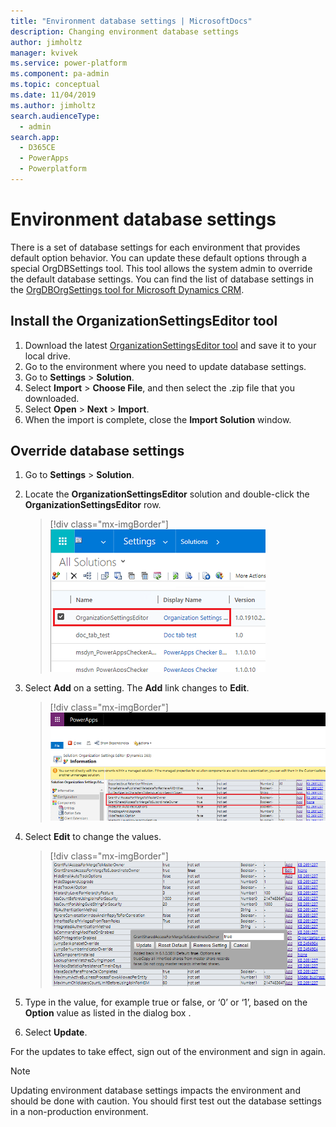 ```yaml
---
title: "Environment database settings | MicrosoftDocs"
description: Changing environment database settings
author: jimholtz
manager: kvivek
ms.service: power-platform
ms.component: pa-admin
ms.topic: conceptual
ms.date: 11/04/2019
ms.author: jimholtz 
search.audienceType: 
  - admin
search.app: 
  - D365CE
  - PowerApps
  - Powerplatform
---
```

# Environment database settings

There is a set of database settings for each environment that provides default option behavior.  You can update these default options through a special OrgDBSettings tool. This tool allows the system admin to override the default database settings. You can find the list of database settings in the [OrgDBOrgSettings tool for Microsoft Dynamics CRM](https://support.microsoft.com/help/2691237/orgdborgsettings-tool-for-microsoft-dynamics-crm). 

## Install the OrganizationSettingsEditor tool 

1. Download the latest [OrganizationSettingsEditor tool](https://github.com/seanmcne/OrgDbOrgSettings/releases) and save it to your local drive. 
2. Go to the environment where you need to update database settings. 
3. Go to **Settings** > **Solution**. 
4. Select **Import** > **Choose File**, and then select the .zip file that you downloaded. 
6. Select **Open** > **Next** > **Import**.
7. When the import is complete, close the **Import Solution** window.

## Override database settings 

1. Go to **Settings** > **Solution**. 
2. Locate the **OrganizationSettingsEditor** solution and double-click the **OrganizationSettingsEditor** row. 

   > [!div class="mx-imgBorder"] 
   > ![Open organizationsettingseditor-solution](media/organizationsettingseditor-solution.png "Open organizationsettingseditor-solution")

3. Select **Add** on a setting. The **Add** link changes to **Edit**. 

   > [!div class="mx-imgBorder"] 
   > ![Add setting](media/organizationsettingseditor-add.png "Add setting")

4. Select **Edit** to change the values.

   > [!div class="mx-imgBorder"] 
   > ![Edit setting](media/organizationsettingseditor-edit.png "Edit setting")

5. Type in the value, for example true or false, or ‘0’ or ‘1’, based on the **Option** value as listed in the dialog box .
6. Select **Update**. 

For the updates to take effect, sign out of the environment and sign in again. 

> [!NOTE]
> Updating environment database settings impacts the environment and should be done with caution. You should first test out the database settings in a non-production environment. 
